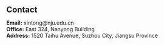 
<h1 id="contact"></h1> 

<h2 style="margin: 80px 0px 10px;">Contact</h2>

<p>
<strong>Email:</strong> <email>   xintong@nju.edu.cn </email>
<br />
<strong>Office:</strong>   East 324, Nanyong Building 
<br />
<strong>Address:</strong> 1520 Taihu Avenue, Suzhou City, Jiangsu Province

